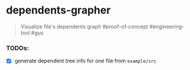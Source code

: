 # dependents-grapher
> Visualize file's dependents graph #proof-of-concept #engineering-tool #gus

### TODOs:

- [x] generate dependent tree info for one file from `example/src`
